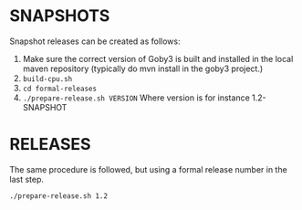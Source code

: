 # SNAPSHOTS

Snapshot releases can be created as follows:

1. Make sure the correct version of Goby3 is built and installed in the local maven repository (typically do mvn install in the goby3 project.)
2. ````build-cpu.sh````
2. ```cd formal-releases```
3. ````./prepare-release.sh VERSION````
Where version is for instance 1.2-SNAPSHOT

# RELEASES

The same procedure is followed, but using a formal release number in the last step.

```
./prepare-release.sh 1.2
```
